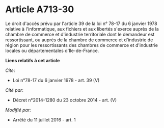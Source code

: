 # Article A713-30

Le droit d'accès prévu par l'article 39 de la loi n° 78-17 du 6 janvier 1978 relative à l'informatique, aux fichiers et aux
libertés s'exerce auprès de la chambre de commerce et d'industrie territoriale dont le demandeur est ressortissant, ou auprès
de la chambre de commerce et d'industrie de région pour les ressortissants des chambres de commerce et d'industrie locales ou
départementales d'Ile-de-France.

**Liens relatifs à cet article**

_Cite_:

  - Loi n°78-17 du 6 janvier 1978 - art. 39 (V)

_Cité par_:

  - Décret n°2014-1280 du 23 octobre 2014 - art. (V)

_Modifié par_:

  - Arrêté du 11 juillet 2016 - art. 1
